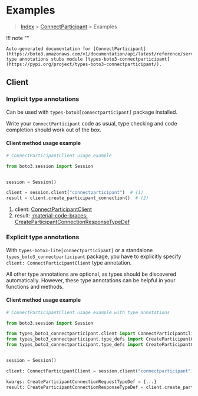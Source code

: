 # Examples

> [Index](../README.md) > [ConnectParticipant](./README.md) > Examples

!!! note ""

    Auto-generated documentation for [ConnectParticipant](https://boto3.amazonaws.com/v1/documentation/api/latest/reference/services/connectparticipant.html#connectparticipant)
    type annotations stubs module [types-boto3-connectparticipant](https://pypi.org/project/types-boto3-connectparticipant/).

## Client

### Implicit type annotations

Can be used with `types-boto3[connectparticipant]` package installed.

Write your `ConnectParticipant` code as usual,
type checking and code completion should work out of the box.


#### Client method usage example

```python
# ConnectParticipantClient usage example

from boto3.session import Session


session = Session()

client = session.client("connectparticipant")  # (1)
result = client.create_participant_connection()  # (2)
```

1. client: [ConnectParticipantClient](./client.md)
2. result: [:material-code-braces: CreateParticipantConnectionResponseTypeDef](./type_defs.md#createparticipantconnectionresponsetypedef)






### Explicit type annotations

With `types-boto3-lite[connectparticipant]`
or a standalone `types_boto3_connectparticipant` package, you have to explicitly specify `client: ConnectParticipantClient` type annotation.

All other type annotations are optional, as types should be discovered automatically.
However, these type annotations can be helpful in your functions and methods.


#### Client method usage example

```python
# ConnectParticipantClient usage example with type annotations

from boto3.session import Session

from types_boto3_connectparticipant.client import ConnectParticipantClient
from types_boto3_connectparticipant.type_defs import CreateParticipantConnectionResponseTypeDef
from types_boto3_connectparticipant.type_defs import CreateParticipantConnectionRequestTypeDef


session = Session()

client: ConnectParticipantClient = session.client("connectparticipant")

kwargs: CreateParticipantConnectionRequestTypeDef = {...}
result: CreateParticipantConnectionResponseTypeDef = client.create_participant_connection(**kwargs)
```






